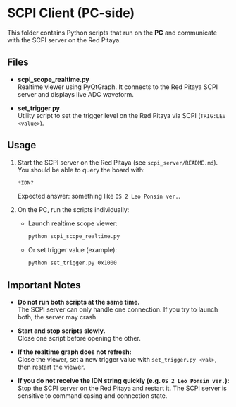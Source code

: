 # SCPI Client (PC-side)

This folder contains Python scripts that run on the **PC** and communicate with the SCPI server on the Red Pitaya.

## Files

- **scpi_scope_realtime.py**  
  Realtime viewer using PyQtGraph. It connects to the Red Pitaya SCPI server and displays live ADC waveform.  

- **set_trigger.py**  
  Utility script to set the trigger level on the Red Pitaya via SCPI (`TRIG:LEV <value>`).  

## Usage

1. Start the SCPI server on the Red Pitaya (see `scpi_server/README.md`).  
   You should be able to query the board with:  
   ```bash
   *IDN?
   ```  
   Expected answer: something like `OS 2 Leo Ponsin ver.`.

2. On the PC, run the scripts individually:  
   - Launch realtime scope viewer:  
     ```bash
     python scpi_scope_realtime.py
     ```
   - Or set trigger value (example):  
     ```bash
     python set_trigger.py 0x1000
     ```

## Important Notes

- **Do not run both scripts at the same time.**  
  The SCPI server can only handle one connection. If you try to launch both, the server may crash.

- **Start and stop scripts slowly.**  
  Close one script before opening the other.

- **If the realtime graph does not refresh:**  
  Close the viewer, set a new trigger value with `set_trigger.py <val>`, then restart the viewer.

- **If you do not receive the IDN string quickly (e.g. `OS 2 Leo Ponsin ver.`):**  
  Stop the SCPI server on the Red Pitaya and restart it. The SCPI server is sensitive to command casing and connection state.

